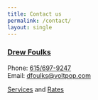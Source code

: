 ```yaml
---
title: Contact us
permalink: /contact/
layout: single
---
```


### [Drew Foulks](https://www.linkedin.com/in/andrewfoulks/)
Phone:	<a href="tel:6156979247">615/697-9247</a><br>
Email:	<a href="mailto:dfoulks@voltpop.com">dfoulks@voltpop.com</a>

[Services](/services/) and [Rates](/rates/)
